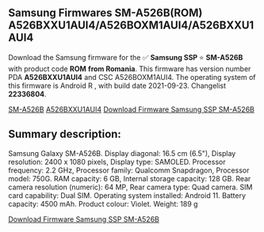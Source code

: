<h2>Samsung Firmwares SM-A526B(ROM) A526BXXU1AUI4/A526BOXM1AUI4/A526BXXU1AUI4</h2>
Download the Samsung firmware for the ✅ <strong>Samsung SSP </strong> ⭐ <strong>SM-A526B</strong> with product code <strong>ROM</strong> <strong> from Romania</strong>. This firmware has version number PDA <strong>A526BXXU1AUI4</strong> and CSC A526BOXM1AUI4. The operating system of this firmware is Android R , with build date 2021-09-23. Changelist <strong>22336804</strong>.


[SM-A526B](https://samfirm.shop/samsung/model/SM-A526B)
[A526BXXU1AUI4](https://samfirm.shop/samsung/pda/A526BXXU1AUI4)
[Download Firmware Samsung SSP SM-A526B](https://samfirm.shop/samsung/firmware/458852)
<h2>Summary description:</h2>
<p>Samsung Galaxy SM-A526B. Display diagonal: 16.5 cm (6.5"), Display resolution: 2400 x 1080 pixels, Display type: SAMOLED. Processor frequency: 2.2 GHz, Processor family: Qualcomm Snapdragon, Processor model: 750G. RAM capacity: 6 GB, Internal storage capacity: 128 GB. Rear camera resolution (numeric): 64 MP, Rear camera type: Quad camera. SIM card capability: Dual SIM. Operating system installed: Android 11. Battery capacity: 4500 mAh. Product colour: Violet. Weight: 189 g</p>


[Download Firmware Samsung SSP SM-A526B](https://samfirm.shop/samsung/firmware/458852)
